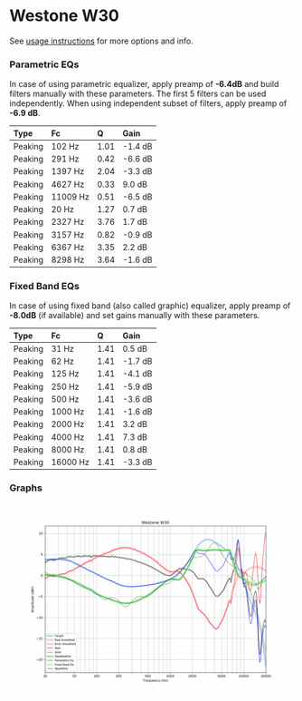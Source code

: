# Westone W30
See [usage instructions](https://github.com/jaakkopasanen/AutoEq#usage) for more options and info.

### Parametric EQs
In case of using parametric equalizer, apply preamp of **-6.4dB** and build filters manually
with these parameters. The first 5 filters can be used independently.
When using independent subset of filters, apply preamp of **-6.9 dB**.

| Type    | Fc       |    Q | Gain    |
|:--------|:---------|:-----|:--------|
| Peaking | 102 Hz   | 1.01 | -1.4 dB |
| Peaking | 291 Hz   | 0.42 | -6.6 dB |
| Peaking | 1397 Hz  | 2.04 | -3.3 dB |
| Peaking | 4627 Hz  | 0.33 | 9.0 dB  |
| Peaking | 11009 Hz | 0.51 | -6.5 dB |
| Peaking | 20 Hz    | 1.27 | 0.7 dB  |
| Peaking | 2327 Hz  | 3.76 | 1.7 dB  |
| Peaking | 3157 Hz  | 0.82 | -0.9 dB |
| Peaking | 6367 Hz  | 3.35 | 2.2 dB  |
| Peaking | 8298 Hz  | 3.64 | -1.6 dB |

### Fixed Band EQs
In case of using fixed band (also called graphic) equalizer, apply preamp of **-8.0dB**
(if available) and set gains manually with these parameters.

| Type    | Fc       |    Q | Gain    |
|:--------|:---------|:-----|:--------|
| Peaking | 31 Hz    | 1.41 | 0.5 dB  |
| Peaking | 62 Hz    | 1.41 | -1.7 dB |
| Peaking | 125 Hz   | 1.41 | -4.1 dB |
| Peaking | 250 Hz   | 1.41 | -5.9 dB |
| Peaking | 500 Hz   | 1.41 | -3.6 dB |
| Peaking | 1000 Hz  | 1.41 | -1.6 dB |
| Peaking | 2000 Hz  | 1.41 | 3.2 dB  |
| Peaking | 4000 Hz  | 1.41 | 7.3 dB  |
| Peaking | 8000 Hz  | 1.41 | 0.8 dB  |
| Peaking | 16000 Hz | 1.41 | -3.3 dB |

### Graphs
![](./Westone%20W30.png)